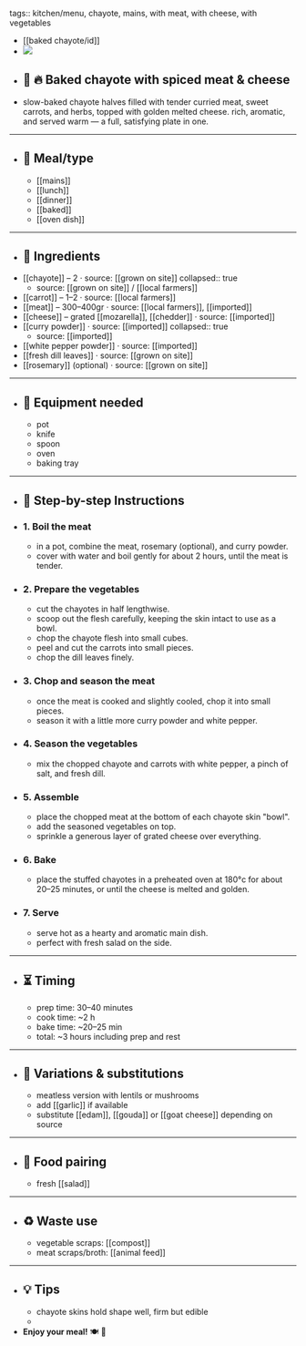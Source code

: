 tags:: kitchen/menu, chayote, mains, with meat, with cheese, with vegetables

- [[baked chayote/id]]
- ![](https://peach-geographical-bat-397.mypinata.cloud/ipfs/bafybeiciaj7urvylkbdir2f7pnadkyegkhkc4riu65uvhg3vza7gl3gfn4)
- ## 🧾 🔥 Baked chayote with spiced meat & cheese
- slow-baked chayote halves filled with tender curried meat, sweet carrots, and herbs, topped with golden melted cheese. rich, aromatic, and served warm — a full, satisfying plate in one.
- ---
- ## 🍴 Meal/type
	- [[mains]]
	- [[lunch]]
	- [[dinner]]
	- [[baked]]
	- [[oven dish]]
- ---
- ## 🍃 Ingredients
- [[chayote]] – 2 · source: [[grown on site]]
  collapsed:: true
	- source: [[grown on site]] / [[local farmers]]
- [[carrot]] – 1–2 · source: [[local farmers]]
- [[meat]] – 300–400gr · source: [[local farmers]], [[imported]]
- [[cheese]] – grated [[mozarella]], [[chedder]] · source: [[imported]]
- [[curry powder]] · source: [[imported]]
  collapsed:: true
	- source: [[imported]]
- [[white pepper powder]] · source: [[imported]]
- [[fresh dill leaves]] · source: [[grown on site]]
- [[rosemary]] (optional) · source: [[grown on site]]
- ---
- ## 🔧 Equipment needed
	- pot
	- knife
	- spoon
	- oven
	- baking tray
- ---
- ## 📝 Step-by-step Instructions
- ### 1. Boil the meat
	- in a pot, combine the meat, rosemary (optional), and curry powder.
	- cover with water and boil gently for about 2 hours, until the meat is tender.
- ### 2. Prepare the vegetables
	- cut the chayotes in half lengthwise.
	- scoop out the flesh carefully, keeping the skin intact to use as a bowl.
	- chop the chayote flesh into small cubes.
	- peel and cut the carrots into small pieces.
	- chop the dill leaves finely.
- ### 3. Chop and season the meat
	- once the meat is cooked and slightly cooled, chop it into small pieces.
	- season it with a little more curry powder and white pepper.
- ### 4. Season the vegetables
	- mix the chopped chayote and carrots with white pepper, a pinch of salt, and fresh dill.
- ### 5. Assemble
	- place the chopped meat at the bottom of each chayote skin "bowl".
	- add the seasoned vegetables on top.
	- sprinkle a generous layer of grated cheese over everything.
- ### 6. Bake
	- place the stuffed chayotes in a preheated oven at 180°c for about 20–25 minutes, or until the cheese is melted and golden.
- ### 7. Serve
	- serve hot as a hearty and aromatic main dish.
	- perfect with fresh salad on the side.
- ---
- ## ⏳ Timing
	- prep time: 30–40 minutes
	- cook time: ~2 h
	- bake time: ~20–25 min
	- total: ~3 hours including prep and rest
- ---
- ## 🧪 Variations & substitutions
	- meatless version with lentils or mushrooms
	- add [[garlic]] if available
	- substitute [[edam]], [[gouda]] or [[goat cheese]] depending on source
- ---
- ## 🧭 Food pairing
	- fresh [[salad]]
- ---
- ## ♻️ Waste use
	- vegetable scraps: [[compost]]
	- meat scraps/broth: [[animal feed]]
- ---
- ## 💡 Tips
	- chayote skins hold shape well, firm but edible
	-
- **Enjoy your meal!** 🍽️ 🌿